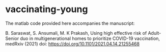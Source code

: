 # vaccinating-young
The matlab code provided here accompanies the manuscript:

B. Saraswat, S. Ansumali, M. K Prakash, Using high effective risk of Adult-Senior duo in multigenerational homes to prioritize COVID-19 vaccination, medRxiv (2021) doi: https://doi.org/10.1101/2021.04.14.21255468

